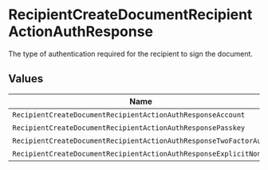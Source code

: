 # RecipientCreateDocumentRecipientActionAuthResponse

The type of authentication required for the recipient to sign the document.


## Values

| Name                                                              | Value                                                             |
| ----------------------------------------------------------------- | ----------------------------------------------------------------- |
| `RecipientCreateDocumentRecipientActionAuthResponseAccount`       | ACCOUNT                                                           |
| `RecipientCreateDocumentRecipientActionAuthResponsePasskey`       | PASSKEY                                                           |
| `RecipientCreateDocumentRecipientActionAuthResponseTwoFactorAuth` | TWO_FACTOR_AUTH                                                   |
| `RecipientCreateDocumentRecipientActionAuthResponseExplicitNone`  | EXPLICIT_NONE                                                     |